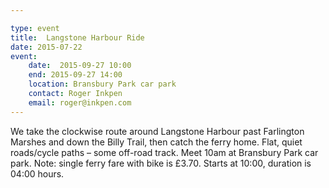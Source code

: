 ```yaml
---

type: event
title:  Langstone Harbour Ride
date: 2015-07-22
event:
    date:  2015-09-27 10:00
    end: 2015-09-27 14:00
    location: Bransbury Park car park
    contact: Roger Inkpen
    email: roger@inkpen.com
---
```

We take the clockwise route around Langstone Harbour past Farlington Marshes and down the Billy Trail, then catch the ferry home.  Flat, quiet roads/cycle paths – some off-road track.  Meet 10am at Bransbury Park car park.  Note: single ferry fare with  bike is £3.70.  Starts at 10:00, duration is 04:00 hours.
